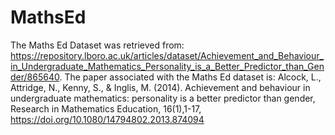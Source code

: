 # MathsEd

The Maths Ed Dataset was retrieved from: https://repository.lboro.ac.uk/articles/dataset/Achievement_and_Behaviour_in_Undergraduate_Mathematics_Personality_is_a_Better_Predictor_than_Gender/865640.
The paper associated with the Maths Ed dataset is: Alcock, L., Attridge, N., Kenny, S., & Inglis, M. (2014). Achievement and behaviour in undergraduate mathematics: personality is a better predictor than gender, Research in Mathematics Education, 16(1),1-17, https://doi.org/10.1080/14794802.2013.874094
